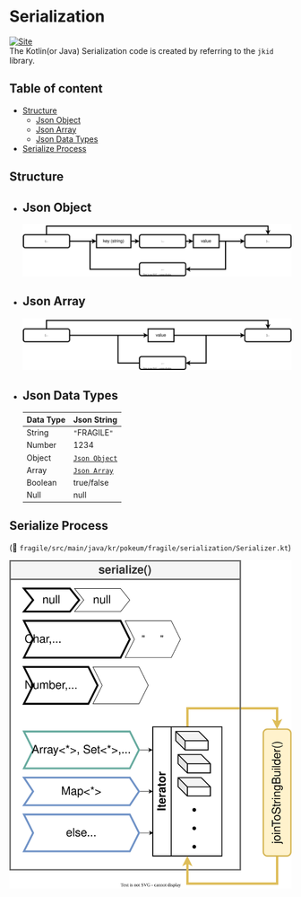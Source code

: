 # Serialization

[![Site](https://img.shields.io/badge/jkid-github-lightgrey)](https://github.com/yole/jkid)     
The Kotlin(or Java) Serialization code is created by referring to the `jkid` library.

## Table of content

- [Structure](#structure)
    - [Json Object](#json-object-structure)
    - [Json Array](#json-array-structure)
    - [Json Data Types](#json-data-types-structure)
- [Serialize Process](#serialize-process)

## <a id="structure"> Structure

* ## <a id="json-object-structure"> Json Object

    <img src="drawio/json-object-structure/json-object-structure.svg"  width="1200">

* ## <a id="json-array-structure"> Json Array

    <img src="drawio/json-array-structure/json-array-structure.svg"  width="1200">

* ## <a id="json-data-types-structure"> Json Data Types

  | Data Type | Json String |
  | --- | --- |
  | String | `"`FRAGILE`"` |
  | Number | 1234 |
  | Object | [`Json Object`](#json-object-structure) |
  | Array | [`Json Array`](#json-array-structure) |
  | Boolean | true/false |
  | Null | null |

## <a id="serialize-process"> Serialize Process

(📂 `fragile/src/main/java/kr/pokeum/fragile/serialization/Serializer.kt`)

<img src="drawio/fragile-serialize.svg"  width="550">